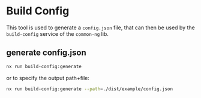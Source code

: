 # Build Config

This tool is used to generate a `config.json` file, that can then be
used by the `build-config` service of the `common-ng` lib.

## generate config.json

```bash
nx run build-config:generate
```

or to specify the output path+file:

```bash
nx run build-config:generate --path=./dist/example/config.json
```
